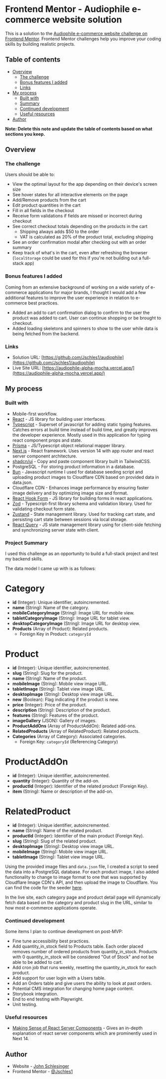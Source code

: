 # Frontend Mentor - Audiophile e-commerce website solution

This is a solution to the [Audiophile e-commerce website challenge on Frontend Mentor](https://www.frontendmentor.io/challenges/audiophile-ecommerce-website-C8cuSd_wx). Frontend Mentor challenges help you improve your coding skills by building realistic projects. 

## Table of contents

- [Overview](#overview)
  - [The challenge](#the-challenge)
  - [Bonus features I added](#bonus-features-i-added)
  - [Links](#links)
- [My process](#my-process)
  - [Built with](#built-with)
  - [Summary](#summary)
  - [Continued development](#continued-development)
  - [Useful resources](#useful-resources)
- [Author](#author)

**Note: Delete this note and update the table of contents based on what sections you keep.**

## Overview

### The challenge

Users should be able to:

- View the optimal layout for the app depending on their device's screen size
- See hover states for all interactive elements on the page
- Add/Remove products from the cart
- Edit product quantities in the cart
- Fill in all fields in the checkout
- Receive form validations if fields are missed or incorrect during checkout
- See correct checkout totals depending on the products in the cart
  - Shipping always adds $50 to the order
  - VAT is calculated as 20% of the product total, excluding shipping
- See an order confirmation modal after checking out with an order summary
- Keep track of what's in the cart, even after refreshing the browser (`localStorage` could be used for this if you're not building out a full-stack app)

### Bonus features I added

Coming from an extensive background of working on a wide variety of e-commerce applications for major brands, I thought I would add a few additional features to improve the user experience in relation to e-commerce best practices.

- Added an add to cart confirmation dialog to confirm to the user the product was added to cart. User can continue shopping or be brought to checkout.
- Added loading skeletons and spinners to show to the user while data is being fetched from the backend.

### Links

- Solution URL: [https://github.com/Jschles1/audiophile](https://github.com/Jschles1/audiophile)
- Live Site URL: [https://audiophile-alpha-mocha.vercel.app/](https://audiophile-alpha-mocha.vercel.app/)

## My process

### Built with

- Mobile-first workflow.
- [React](https://reactjs.org/) - JS library for building user interfaces.
- [Typescript](https://www.typescriptlang.org/) - Superset of javascript for adding static typing features. Catches errors at build time instead of build time, and greatly improves the developer experience. Mostly used in this application for typing react component props and state.
- [Prisma](https://www.prisma.io/) - JS/Typescript object relational mapper library.
- [Next.js](https://nextjs.org/) - React framework. Uses version 14 with app router and react server component architecture.
- [shadcn/ui](https://ui.shadcn.com/) - Copy and paste component library built in TailwindCSS.
- PostgreSQL - For storing product information in a database.
- [Bun](https://bun.sh/) - Javascript runtime I used for database seeding script and uploading product images to Cloudflare CDN based on provided data in data.json.
- Cloudflare CDN - Enhances image performance by ensuring faster image delivery and by optimizing image size and format.
- [React Hook Form](https://react-hook-form.com/) - JS library for building forms in react applications.
- [Zod](https://zod.dev) - Typescript-first library schema and validation library. Used for validating checkout form state.
- [Zustand](https://zustand-demo.pmnd.rs/) - State management library. Used for tracking cart state, and persisting cart state between sessions via local storage.
- [React Query](https://tanstack.com/query/v3/) - JS state management library using for client-side fetching and synchronizing server state with client.

### Project Summary

I used this challenge as an opportunity to build a full-stack project and test my backend skills.

The data model I came up with is as follows:

# Category
- **id** (Integer): Unique identifier, autoincremented.
- **name** (String): Name of the category.
- **mobileCategoryImage** (String): Image URL for mobile view.
- **tabletCategoryImage** (String): Image URL for tablet view.
- **desktopCategoryImage** (String): Image URL for desktop view.
- **Products** (Array of Product): Related products.
  - Foreign Key in Product: `categoryId`

# Product
- **id** (Integer): Unique identifier, autoincremented.
- **slug** (String): Slug for the product.
- **name** (String): Name of the product.
- **mobileImage** (String): Mobile view image URL.
- **tabletImage** (String): Tablet view image URL.
- **desktopImage** (String): Desktop view image URL.
- **new** (Boolean): Flag indicating if the product is new.
- **price** (Integer): Price of the product.
- **description** (String): Description of the product.
- **features** (String): Features of the product.
- **imageGallery** (JSON): Gallery of images.
- **ProductAddOns** (Array of ProductAddOn): Related add-ons.
- **RelatedProducts** (Array of RelatedProduct): Related products.
- **Categories** (Array of Category): Associated categories.
  - Foreign Key: `categoryId` (Referencing Category)

# ProductAddOn
- **id** (Integer): Unique identifier, autoincremented.
- **quantity** (Integer): Quantity of the add-on.
- **productId** (Integer): Identifier of the related product (Foreign Key).
- **item** (String): Name or description of the add-on.

# RelatedProduct
- **id** (Integer): Unique identifier, autoincremented.
- **name** (String): Name of the related product.
- **productId** (Integer): Identifier of the main product (Foreign Key).
- **slug** (String): Slug of the related product.
- **desktopImage** (String): Desktop view image URL.
- **mobileImage** (String): Mobile view image URL.
- **tabletImage** (String): Tablet view image URL.

Using the provided image files and `data.json` file, I created a script to seed the data into a PostgreSQL database. For each product image, I also added functionality to change to image format to one that was supported by Cloudflare Image CDN's API, and then upload the image to Cloudflare. You can find the code for the seeder [here](https://github.com/Jschles1/audiophile-seeder).

In the live site, each category page and product detail page will dynamically fetch data based on the category and product slug in the URL, similar to how most e-commerce applications operate.

### Continued development

Some items I plan to continue development on post-MVP:
- Fine tune accessibility best practices.
- Add quantity_in_stock field to Products table. Each order placed removes number of ordered products from quantity_in_stock. Products with 0 quantity_in_stock will be considered "Out of Stock" and not be able to be added to cart.
- Add cron job that runs weekly, resetting the quantity_in_stock for each product.
- Add support for user login with a Users table.
- Add an Orders table and give users the ability to look at past orders.
- Potential CMS integration for changing home page content.
- Storybook integration.
- End to end testing with Playwright.
- Unit testing.

### Useful resources

- [Making Sense of React Server Components](https://www.joshwcomeau.com/react/server-components/) - Gives an in-depth explanation of react server components which are prominently used in Next 14.

## Author

- Website - [John Schlesinger](https://jschles-portfolio.vercel.app/)
- Frontend Mentor - [@Jschles1](https://www.frontendmentor.io/profile/Jschles1)

